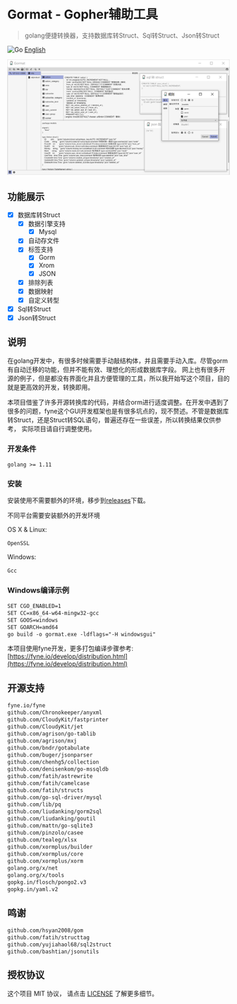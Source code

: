 # Gormat - Gopher辅助工具

> golang便捷转换器，支持数据库转Struct、Sql转Struct、Json转Struct

![Go](https://github.com/airplayx/gormat/workflows/Go/badge.svg) [English](README.md)

![image](assets/show_win_zh.png)

## 功能展示

- [x] 数据库转Struct
    - [x] 数据引擎支持
        - [x] Mysql
    - [x] 自动存文件
    - [x] 标签支持
        - [x] Gorm
        - [x] Xrom
        - [x] JSON
    - [x] 排除列表
    - [x] 数据映射
    - [x] 自定义转型
- [x] Sql转Struct
- [x] Json转Struct

## 说明

在golang开发中，有很多时候需要手动敲结构体，并且需要手动入库。尽管gorm有自动迁移的功能，但并不能有效、理想化的形成数据库字段。
网上也有很多开源的例子，但是都没有界面化并且方便管理的工具，所以我开始写这个项目，目的就是更高效的开发，转换即用。

本项目借鉴了许多开源转换库的代码，并结合orm进行适度调整。在开发中遇到了很多的问题，fyne这个GUI开发框架也是有很多坑点的，现不赘述。不管是数据库转Struct，还是Struct转SQL语句，普遍还存在一些误差，所以转换结果仅供参考，
实际项目请自行调整使用。

### 开发条件

```
golang >= 1.11
```

### 安装

安装使用不需要额外的环境，移步到[releases](https://github.com/airplayx/gormat/releases)下载。

不同平台需要安装额外的开发环境

OS X & Linux:
```sh
OpenSSL
```

Windows:

```sh
Gcc
```

### Windows编译示例

``` golang
SET CGO_ENABLED=1
SET CC=x86_64-w64-mingw32-gcc
SET GOOS=windows
SET GOARCH=amd64
go build -o gormat.exe -ldflags="-H windowsgui"
```

本项目使用fyne开发，更多打包编译步骤参考: [https://fyne.io/develop/distribution.html](https://fyne.io/develop/distribution.html)

## 开源支持

    fyne.io/fyne
   	github.com/Chronokeeper/anyxml
   	github.com/CloudyKit/fastprinter
   	github.com/CloudyKit/jet
   	github.com/agrison/go-tablib
   	github.com/agrison/mxj
   	github.com/bndr/gotabulate
   	github.com/buger/jsonparser
   	github.com/chenhg5/collection
   	github.com/denisenkom/go-mssqldb
   	github.com/fatih/astrewrite
   	github.com/fatih/camelcase
   	github.com/fatih/structs
   	github.com/go-sql-driver/mysql
   	github.com/lib/pq
   	github.com/liudanking/gorm2sql
   	github.com/liudanking/goutil
   	github.com/mattn/go-sqlite3
   	github.com/pinzolo/casee
   	github.com/tealeg/xlsx
   	github.com/xormplus/builder
   	github.com/xormplus/core
   	github.com/xormplus/xorm
   	golang.org/x/net
   	golang.org/x/tools
   	gopkg.in/flosch/pongo2.v3
   	gopkg.in/yaml.v2
	
## 鸣谢

    github.com/hsyan2008/gom
    github.com/fatih/structtag
    github.com/yujiahaol68/sql2struct
    github.com/bashtian/jsonutils

## 授权协议

这个项目 MIT 协议， 请点击 [LICENSE](LICENSE) 了解更多细节。
